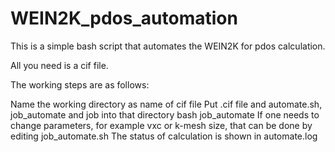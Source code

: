 # WEIN2K_pdos_automation

This is a simple bash script that automates the WEIN2K for pdos calculation.

All you need is a cif file.


The working steps are as follows:

Name the working directory as name of cif file
Put .cif file and automate.sh, job_automate and job into that directory
bash job_automate
If one needs to change parameters, for example vxc or k-mesh size, that can be done by editing job_automate.sh
The status of calculation is shown in automate.log
